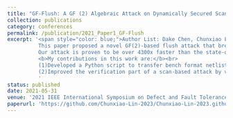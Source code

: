 ```yaml
---
title: "GF-Flush: A GF (2) Algebraic Attack on Dynamically Secured Scan Chains"
collection: publications
category: conferences
permalink: /publication/2021_Paper1_GF-Flush
excerpt: '<span style="color: blue;">Author List: Dake Chen, Chunxiao Lin, Peter A Beerel</span><br> 
          This paper proposed a novel GF(2)-based flush attack that breaks even the most rigorous version of state-of-the-art dynamic defenses.
          Our attack is proven to be over 4300x faster than the state-of-the-art SAT-based attacks.<br>
          <b>My contributions in this work are:</b><br>
          (1)Developed a Python script to transfer bench format netlist into Verilog circuit and add dynamic encrypted logic into it.<br>
          (2)Improved the verification part of a scan-based attack by verifying the Math model with the simulation on Modelsim.
          '
status: published
date: 2021-05-31
venue: '2021 IEEE International Symposium on Defect and Fault Tolerance in VLSI and Nanotechnology Systems (DFT)'
paperurl: 'https://github.com/Chunxiao-Lin-2023/Chunxiao-Lin-2023.github.io/blob/master/files/01_GF-Flush_2021.pdf'
---
```


